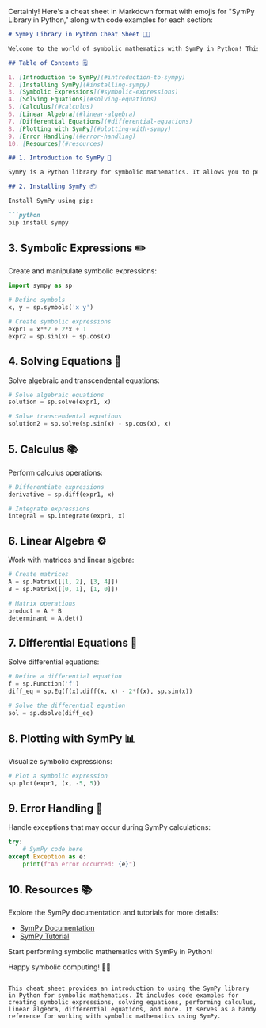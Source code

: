 Certainly! Here's a cheat sheet in Markdown format with emojis for "SymPy Library in Python," along with code examples for each section:

```markdown
# SymPy Library in Python Cheat Sheet 🚀📝

Welcome to the world of symbolic mathematics with SymPy in Python! This cheat sheet will guide you through essential operations and calculations using the SymPy library. Don't forget to follow the author, [Fardeen Ahmad Khan](https://github.com/I-Fardeen), for more Python and programming insights! 🙌

## Table of Contents 🗒️

1. [Introduction to SymPy](#introduction-to-sympy)
2. [Installing SymPy](#installing-sympy)
3. [Symbolic Expressions](#symbolic-expressions)
4. [Solving Equations](#solving-equations)
5. [Calculus](#calculus)
6. [Linear Algebra](#linear-algebra)
7. [Differential Equations](#differential-equations)
8. [Plotting with SymPy](#plotting-with-sympy)
9. [Error Handling](#error-handling)
10. [Resources](#resources)

## 1. Introduction to SymPy 📝

SymPy is a Python library for symbolic mathematics. It allows you to perform symbolic calculations, solve equations, differentiate and integrate functions, and work with matrices.

## 2. Installing SymPy 📦

Install SymPy using pip:

```python
pip install sympy
```

## 3. Symbolic Expressions ✏️

Create and manipulate symbolic expressions:

```python
import sympy as sp

# Define symbols
x, y = sp.symbols('x y')

# Create symbolic expressions
expr1 = x**2 + 2*x + 1
expr2 = sp.sin(x) + sp.cos(x)
```

## 4. Solving Equations 🧮

Solve algebraic and transcendental equations:

```python
# Solve algebraic equations
solution = sp.solve(expr1, x)

# Solve transcendental equations
solution2 = sp.solve(sp.sin(x) - sp.cos(x), x)
```

## 5. Calculus 📚

Perform calculus operations:

```python
# Differentiate expressions
derivative = sp.diff(expr1, x)

# Integrate expressions
integral = sp.integrate(expr1, x)
```

## 6. Linear Algebra ⚙️

Work with matrices and linear algebra:

```python
# Create matrices
A = sp.Matrix([[1, 2], [3, 4]])
B = sp.Matrix([[0, 1], [1, 0]])

# Matrix operations
product = A * B
determinant = A.det()
```

## 7. Differential Equations 📖

Solve differential equations:

```python
# Define a differential equation
f = sp.Function('f')
diff_eq = sp.Eq(f(x).diff(x, x) - 2*f(x), sp.sin(x))

# Solve the differential equation
sol = sp.dsolve(diff_eq)
```

## 8. Plotting with SymPy 📊

Visualize symbolic expressions:

```python
# Plot a symbolic expression
sp.plot(expr1, (x, -5, 5))
```

## 9. Error Handling 🐞

Handle exceptions that may occur during SymPy calculations:

```python
try:
    # SymPy code here
except Exception as e:
    print(f"An error occurred: {e}")
```

## 10. Resources 📚

Explore the SymPy documentation and tutorials for more details:

- [SymPy Documentation](https://docs.sympy.org/latest/index.html)
- [SymPy Tutorial](https://docs.sympy.org/latest/tutorial/index.html)

Start performing symbolic mathematics with SymPy in Python!

Happy symbolic computing! 🚀📝
```

This cheat sheet provides an introduction to using the SymPy library in Python for symbolic mathematics. It includes code examples for creating symbolic expressions, solving equations, performing calculus, linear algebra, differential equations, and more. It serves as a handy reference for working with symbolic mathematics using SymPy.
